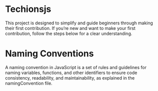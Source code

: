 # Techionsjs
This project is designed to simplify and guide beginners through making their first contribution. If you’re new and want to make your first contribution, follow the steps below for a clear understanding.
# Naming Conventions
A naming convention in JavaScript is a set of rules and guidelines for naming variables, functions, and other identifiers to ensure code consistency, readability, and maintainability, as explained in the namingConvention file.
